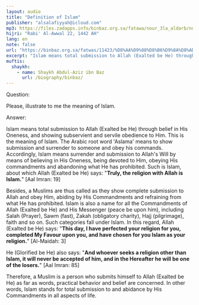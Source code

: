 ```yaml
---
layout: audio
title: "Definition of Islam"
publisher: "alsalafiyyah@icloud.com"
mp3: https://files.zadapps.info/binbaz.org.sa/fatawa/nour_3la_aldarb/nour_511/51104.mp3
hijri: "Rabi' Al-Awwal 22, 1442 AH"
lang: en
note: false
url: "https://binbaz.org.sa/fatwas/11423/%D8%AA%D9%88%D8%B6%D9%8A%D8%AD-%D9%85%D8%B9%D9%86%D9%89-%D8%A7%D9%84%D8%A7%D8%B3%D9%84%D8%A7%D9%85"
excerpt: "Islam means total submission to Allah (Exalted be He) through belief in His Oneness, and showing subservient and servile obedience to Him. This is the meaning of Islam."
muftis:
  shaykh: 
    - name: Shaykh Abdul-Aziz ibn Baz
      url: /biography/binbaz/
---
```


Question: 

Please, illustrate to me the meaning of Islam.

Answer: 

Islam means total submission to Allah (Exalted be He) through belief in His Oneness, and showing subservient and servile obedience to Him. This is the meaning of Islam. The Arabic root word  'Aslama' means to show submission and surrender to someone and obey his commands. Accordingly, Islam means surrender and submission to Allah's Will by means of believing in His Oneness, being devoted to Him, obeying His commandments and abandoning what He has prohibited. Such is Islam, about which Allah (Exalted be He) says: "**Truly, the religion with Allah is Islam.**" [Aal Imran: 19]

Besides, a Muslims are thus called as they show complete submission to Allah and obey Him, abiding by His Commandments and refraining from what He has prohibited. Islam is also a name for all the Commandments of Allah (Exalted be He) and His Messenger (peace be upon him), including Salah (Prayer), Sawm (fast), Zakah (obligatory charity), Hajj (pilgrimage), faith and so on. Such categories fall under Islam. In this regard, Allah (Exalted be He) says: "**This day, I have perfected your religion for you, completed My Favour upon you, and have chosen for you Islam as your religion.**" [Al-Maidah: 3]

He (Glorified be He) also  says: "**And whoever seeks a religion other than Islam, it will never be accepted of him, and in the Hereafter he will be one of the losers.**" [Aal Imran: 85]

Therefore, a Muslim is a person who submits himself to Allah (Exalted be He) as far as words, practical behavior and belief are concerned. In other words, Islam stands for total submission to and abidance by His Commandments in all aspects of life. 
